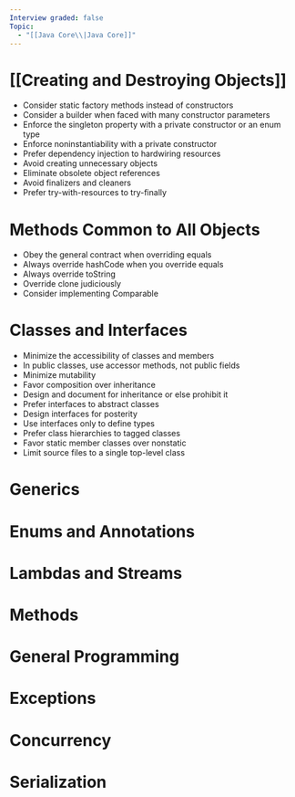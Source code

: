 ```yaml
---
Interview graded: false
Topic:
  - "[[Java Core\\|Java Core]]"
---
```

# [[Creating and Destroying Objects]]
- Consider static factory methods instead of constructors
- Consider a builder when faced with many constructor parameters 
- Enforce the singleton property with a private constructor or an enum type
- Enforce noninstantiability with a private constructor
- Prefer dependency injection to hardwiring resources
- Avoid creating unnecessary objects
- Eliminate obsolete object references
- Avoid finalizers and cleaners
- Prefer try-with-resources to try-finally
# Methods Common to All Objects
- Obey the general contract when overriding equals
- Always override hashCode when you override equals
- Always override toString
- Override clone judiciously
- Consider implementing Comparable
# Classes and Interfaces
- Minimize the accessibility of classes and members
- In public classes, use accessor methods, not public fields
- Minimize mutability
- Favor composition over inheritance
- Design and document for inheritance or else prohibit it
- Prefer interfaces to abstract classes
- Design interfaces for posterity
- Use interfaces only to define types
- Prefer class hierarchies to tagged classes
- Favor static member classes over nonstatic
- Limit source files to a single top-level class
# Generics
# Enums and Annotations
# Lambdas and Streams 
# Methods 
# General Programming
# Exceptions 
# Concurrency
# Serialization